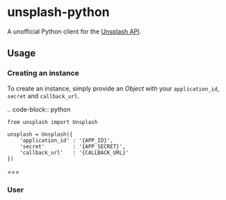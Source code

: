 # unsplash-python
A unofficial Python client for the [Unsplash API](https://unsplash.com/developers).


## Usage
### Creating an instance
To create an instance, simply provide an _Object_ with your `application_id`, `secret` and `callback_url`.

.. code-block:: python

    from unsplash import Unsplash

    unsplash = Unsplash({
        'application_id' : '{APP_ID}',
        'secret'         : '{APP_SECRET}',
        'callback_url'   : '{CALLBACK_URL}'
    })


===

### User
